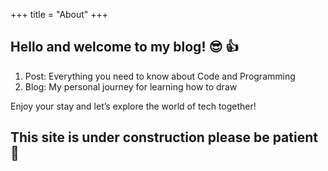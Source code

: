 +++
title = "About"
+++

## Hello and welcome to my blog! 😎 👍

1. Post: Everything you need to know about Code and Programming
2. Blog: My personal journey for learning how to draw

Enjoy your stay and let’s explore the world of tech together!

## This site is under construction please be patient 🙏
